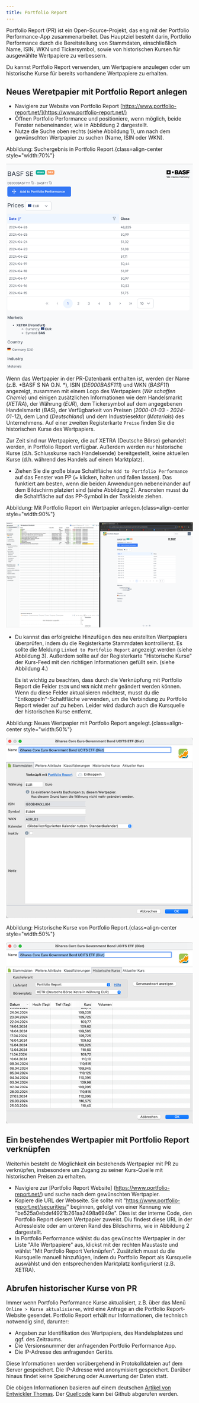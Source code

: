 ```yaml
---
title: Portfolio Report
---
```


Portfolio Report (PR) ist ein Open-Source-Projekt, das eng mit der Portfolio Performance-App zusammenarbeitet. Das Hauptziel besteht darin, Portfolio Performance durch die Bereitstellung von Stammdaten, einschließlich Name, ISIN, WKN und Tickersymbol, sowie von historischen Kursen für ausgewählte Wertpapiere zu verbessern.

Du kannst Portfolio Report verwenden, um Wertpapiere anzulegen oder um historische Kurse für bereits vorhandene Wertpapiere zu erhalten.

## Neues Weretpapier mit Portfolio Report anlegen

- Navigiere zur Website von Portfolio Report [https://www.portfolio-report.net/](https://www.portfolio-report.net/)
- Öffnen Portfolio Performance und positioniere, wenn möglich, beide Fenster nebeneinander, wie in Abbildung 2 dargestellt.
- Nutze die Suche oben rechts (siehe Abbildung 1), um nach dem gewünschten Wertpapier zu suchen (Name, ISIN oder WKN).

Abbildung: Suchergebnis in Portfolio Report.{class=align-center style="width:70%"}

![](images/portfolio-report-basf.png)

Wenn das Wertpapier in der PR-Datenbank enthalten ist, werden der Name (z.B. *BASF S NA O.N. *), ISIN (*DE000BASF111*) und WKN (*BASF11*) angezeigt, zusammen mit einem Logo des Wertpapiers (*Wir schaffen Chemie*) und einigen zusätzlichen Informationen wie dem Handelsmarkt (*XETRA*), der Währung (*EUR*), dem Tickersymbol auf dem angegebenen Handelsmarkt (*BAS*), der Verfügbarkeit von Preisen (*2000-01-03 - 2024-01-12*), dem Land (*Deutschland*) und dem Industriesektor (*Materials*) des Unternehmens. Auf einer zweiten Registerkarte `Preise` finden Sie die historischen Kurse des Wertpapiers.

Zur Zeit sind nur Wertpapiere, die auf XETRA (Deutsche Börse) gehandelt werden, in Portfolio Report verfügbar. Außerdem werden nur historische Kurse (d.h. Schlusskurse nach Handelsende) bereitgestellt, keine aktuellen Kurse (d.h. während des Handels auf einem Marktplatz).

- Ziehen Sie die große blaue Schaltfläche `Add to Portfolio Performance` auf das Fenster von PP (= klicken, halten und fallen lassen). Das funktiert am besten, wenn die beiden Anwendungen nebeneinander auf dem Bildschirm platziert sind (siehe Abbildung 2). Ansonsten musst du die Schaltfläche auf das PP-Symbol in der Taskleiste ziehen.

Abbildung: Mit Portfolio Report ein Wertpapier anlegen.{class=align-center style="width:90%"}

![](images/performance-report-geteilter-bildschrim.png)

- Du kannst das erfolgreiche Hinzufügen des neu erstellten Wertpapiers überprüfen, indem du die Registerkarte Stammdaten kontrollierst. Es sollte die Meldung `Linked to Portfolio Report` angezeigt werden (siehe Abbildung 3). Außerdem sollte auf der Registerkarte "Historische Kurse" der Kurs-Feed mit den richtigen Informationen gefüllt sein. (siehe Abbildung 4.)

    Es ist wichtig zu beachten, dass durch die Verknüpfung mit Portfolio Report die Felder `ISIN` und `WKN` nicht mehr geändert werden können. Wenn du diese Felder aktualisieren möchtest, musst du die "Entkoppeln"-Schaltfläche verwenden, um die Verbindung zu Portfolio Report wieder auf zu heben. Leider wird dadurch auch die Kursquelle der historischen Kurse entfernt.

Abbildung: Neues Wertpapier mit Portfolio Report angelegt.{class=align-center style="width:50%"}

![](images/neues-wertpapier-mit-portfolio-report.png)

Abbildung: Historische Kurse von Portfolio Report.{class=align-center style="width:50%"}

![](images/historische-kurse-portfolio-report.png)


## Ein bestehendes Wertpapier mit Portfolio Report verknüpfen

Weiterhin besteht de Möglichkeit ein bestehends Wertpapier mit PR zu verknüpfen, insbesondere um Zugang zu seiner Kurs-Quelle mit historischen Preisen zu erhalten.

- Navigiere  zur [Portfolio Report Website] (https://www.portfolio-report.net/) und suche nach dem gewünschten Wertpapier.
- Kopiere die URL der Webseite. Sie sollte mit "https://www.portfolio-report.net/securities/" beginnen, gefolgt von einer Kennung wie "be525a0ebdef4921b261aa2498a6949e". Dies ist der interne Code, den Portfolio Report diesem Wertpapier zuweist. Diu findest diese URL in der Adressleiste oder am unteren Rand des Bildschirms, wie in Abbildung 2 dargestellt.
- In Portfolio Performance wählst du das gewünschte Wertpapier in der Liste "Alle Wertpapiere" aus, klickst mit der rechten Maustaste und wählst "Mit Portfolio Report Verknüpfen". Zusätzlich musst du die Kursquelle manuell hinzufügen, indem du Portfolio Report als Kursquelle auswählst und den entsprechenden Marktplatz konfigurierst (z.B. XETRA). 

## Abrufen historischer Kurse von PR

Immer wenn Portfolio Performance Kurse aktualisiert, z.B. über das Menü `Online > Kurse aktualisieren`, wird eine Anfrage an die Portfolio Report-Website gesendet. Portfolio Report erhält nur Informationen, die technisch notwendig sind, darunter:

- Angaben zur Identifikation des Wertpapiers, des Handelsplatzes und ggf. des Zeitraums.
- Die Versionsnummer der anfragenden Portfolio Performance App.
- Die IP-Adresse des anfragenden Geräts.

Diese Informationen werden vorübergehend in Protokolldateien auf dem Server gespeichert. Die IP-Adresse wird anonymisiert gespeichert. Darüber hinaus findet keine Speicherung oder Auswertung der Daten statt.

Die obigen Informationen basieren auf einem deutschen [Artikel von Entwickler Thomas](https://forum.portfolio-performance.info/t/historische-kurse-von-portfolio-report/8600). Der [Quellcode](https://github.com/portfolio-report/pr-www) kann bei Github abgerufen werden.